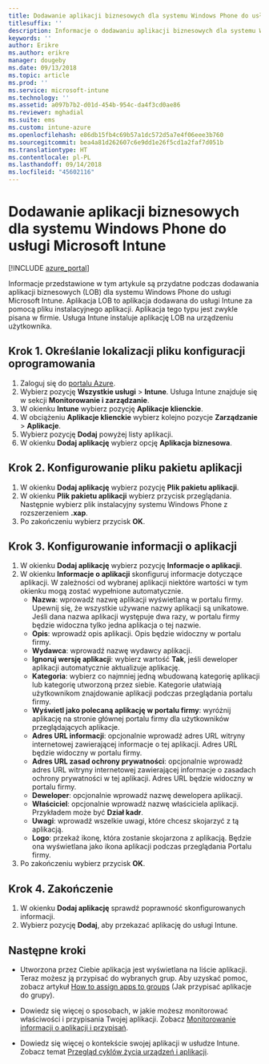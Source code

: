 ```yaml
---
title: Dodawanie aplikacji biznesowych dla systemu Windows Phone do usługi Microsoft Intune
titlesuffix: ''
description: Informacje o dodawaniu aplikacji biznesowych dla systemu Windows Phone do usługi Intune.
keywords: ''
author: Erikre
ms.author: erikre
manager: dougeby
ms.date: 09/13/2018
ms.topic: article
ms.prod: ''
ms.service: microsoft-intune
ms.technology: ''
ms.assetid: a097b7b2-d01d-454b-954c-da4f3cd0ae86
ms.reviewer: mghadial
ms.suite: ems
ms.custom: intune-azure
ms.openlocfilehash: e86db15fb4c69b57a1dc572d5a7e4f06eee3b760
ms.sourcegitcommit: bea4a81d262607c6e9dd1e26f5cd1a2faf7d051b
ms.translationtype: HT
ms.contentlocale: pl-PL
ms.lasthandoff: 09/14/2018
ms.locfileid: "45602116"
---
```

# <a name="add-a-windows-phone-line-of-business-app-to-microsoft-intune"></a>Dodawanie aplikacji biznesowych dla systemu Windows Phone do usługi Microsoft Intune

[!INCLUDE [azure_portal](./includes/azure_portal.md)]

Informacje przedstawione w tym artykule są przydatne podczas dodawania aplikacji biznesowych (LOB) dla systemu Windows Phone do usługi Microsoft Intune. Aplikacja LOB to aplikacja dodawana do usługi Intune za pomocą pliku instalacyjnego aplikacji. Aplikacja tego typu jest zwykle pisana w firmie. Usługa Intune instaluje aplikację LOB na urządzeniu użytkownika. 

## <a name="step-1-specify-the-software-setup-file"></a>Krok 1. Określanie lokalizacji pliku konfiguracji oprogramowania

1. Zaloguj się do [portalu Azure](https://portal.azure.com).
2. Wybierz pozycję **Wszystkie usługi** > **Intune**. Usługa Intune znajduje się w sekcji **Monitorowanie i zarządzanie**.
3. W okienku **Intune** wybierz pozycję **Aplikacje klienckie**.
4. W obciążeniu **Aplikacje klienckie** wybierz kolejno pozycje **Zarządzanie** > **Aplikacje**.
5. Wybierz pozycję **Dodaj** powyżej listy aplikacji.
6. W okienku **Dodaj aplikację** wybierz opcję **Aplikacja biznesowa**.

## <a name="step-2-configure-the-app-package-file"></a>Krok 2. Konfigurowanie pliku pakietu aplikacji

1. W okienku **Dodaj aplikację** wybierz pozycję **Plik pakietu aplikacji**.
2. W okienku **Plik pakietu aplikacji** wybierz przycisk przeglądania. Następnie wybierz plik instalacyjny systemu Windows Phone z rozszerzeniem **.xap**.
3. Po zakończeniu wybierz przycisk **OK**.


## <a name="step-3-configure-app-information"></a>Krok 3. Konfigurowanie informacji o aplikacji

1. W okienku **Dodaj aplikację** wybierz pozycję **Informacje o aplikacji**.
2. W okienku **Informacje o aplikacji** skonfiguruj informacje dotyczące aplikacji. W zależności od wybranej aplikacji niektóre wartości w tym okienku mogą zostać wypełnione automatycznie.
    - **Nazwa**: wprowadź nazwę aplikacji wyświetlaną w portalu firmy. Upewnij się, że wszystkie używane nazwy aplikacji są unikatowe. Jeśli dana nazwa aplikacji występuje dwa razy, w portalu firmy będzie widoczna tylko jedna aplikacja o tej nazwie.
    - **Opis**: wprowadź opis aplikacji. Opis będzie widoczny w portalu firmy.
    - **Wydawca**: wprowadź nazwę wydawcy aplikacji.
    - **Ignoruj wersję aplikacji**: wybierz wartość **Tak**, jeśli deweloper aplikacji automatycznie aktualizuje aplikację.
    - **Kategoria**: wybierz co najmniej jedną wbudowaną kategorię aplikacji lub kategorię utworzoną przez siebie. Kategorie ułatwiają użytkownikom znajdowanie aplikacji podczas przeglądania portalu firmy.
    - **Wyświetl jako polecaną aplikację w portalu firmy**: wyróżnij aplikację na stronie głównej portalu firmy dla użytkowników przeglądających aplikacje.
    - **Adres URL informacji**: opcjonalnie wprowadź adres URL witryny internetowej zawierającej informacje o tej aplikacji. Adres URL będzie widoczny w portalu firmy.
    - **Adres URL zasad ochrony prywatności**: opcjonalnie wprowadź adres URL witryny internetowej zawierającej informacje o zasadach ochrony prywatności w tej aplikacji. Adres URL będzie widoczny w portalu firmy.
    - **Deweloper**: opcjonalnie wprowadź nazwę dewelopera aplikacji.
    - **Właściciel**: opcjonalnie wprowadź nazwę właściciela aplikacji. Przykładem może być **Dział kadr**.
    - **Uwagi**: wprowadź wszelkie uwagi, które chcesz skojarzyć z tą aplikacją.
    - **Logo**: przekaż ikonę, która zostanie skojarzona z aplikacją. Będzie ona wyświetlana jako ikona aplikacji podczas przeglądania Portalu firmy.
3. Po zakończeniu wybierz przycisk **OK**.

## <a name="step-4-finish-up"></a>Krok 4. Zakończenie

1. W okienku **Dodaj aplikację** sprawdź poprawność skonfigurowanych informacji.
2. Wybierz pozycję **Dodaj**, aby przekazać aplikację do usługi Intune.

## <a name="next-steps"></a>Następne kroki

- Utworzona przez Ciebie aplikacja jest wyświetlana na liście aplikacji. Teraz możesz ją przypisać do wybranych grup. Aby uzyskać pomoc, zobacz artykuł [How to assign apps to groups](apps-deploy.md) (Jak przypisać aplikacje do grupy).

- Dowiedz się więcej o sposobach, w jakie możesz monitorować właściwości i przypisania Twojej aplikacji. Zobacz [Monitorowanie informacji o aplikacji i przypisań](apps-monitor.md).

- Dowiedz się więcej o kontekście swojej aplikacji w usłudze Intune. Zobacz temat [Przegląd cyklów życia urządzeń i aplikacji](introduction-device-app-lifecycles.md).
